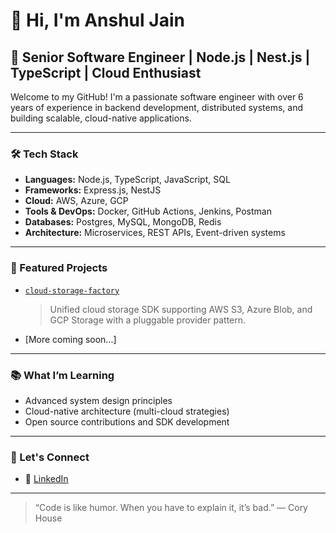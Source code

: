 # 👋 Hi, I'm Anshul Jain

## 🚀 Senior Software Engineer | Node.js | Nest.js | TypeScript | Cloud Enthusiast

Welcome to my GitHub! I'm a passionate software engineer with over 6 years of experience in backend development, distributed systems, and building scalable, cloud-native applications.

---

### 🛠️ Tech Stack

- **Languages:** Node.js, TypeScript, JavaScript, SQL
- **Frameworks:** Express.js, NestJS
- **Cloud:** AWS, Azure, GCP
- **Tools & DevOps:** Docker, GitHub Actions, Jenkins, Postman
- **Databases:** Postgres, MySQL, MongoDB, Redis
- **Architecture:** Microservices, REST APIs, Event-driven systems

---

### 🌟 Featured Projects

- [`cloud-storage-factory`](https://github.com/Anshuljain30/cloud-storage-factory)  
  > Unified cloud storage SDK supporting AWS S3, Azure Blob, and GCP Storage with a pluggable provider pattern.

- [More coming soon...]

---

### 📚 What I’m Learning

- Advanced system design principles
- Cloud-native architecture (multi-cloud strategies)
- Open source contributions and SDK development

---

### 💬 Let's Connect

- 💼 [LinkedIn](https://www.linkedin.com/in/anshuljain30/)

---

> “Code is like humor. When you have to explain it, it’s bad.” — Cory House
